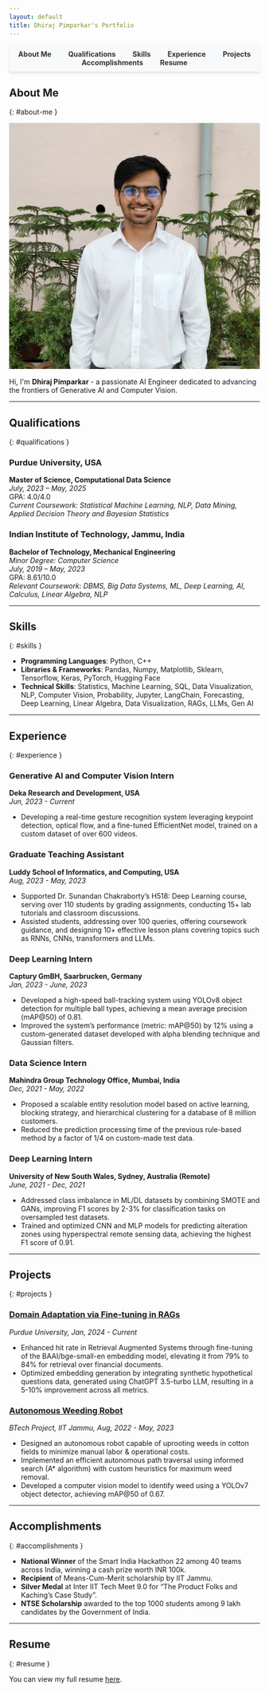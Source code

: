 ```yaml
---
layout: default
title: Dhiraj Pimparkar's Portfolio
---
```


<style>
/* Add some basic styling for the navigation bar */
nav {
    position: sticky;
    top: 0;
    background-color: #f8f9fa;
    padding: 10px 0;
    z-index: 1000;
    border-bottom: 1px solid #e0e0e0;
    box-shadow: 0 2px 5px rgba(0,0,0,0.1);
}
nav ul {
    list-style: none;
    margin: 0;
    padding: 0;
    text-align: center;
}
nav ul li {
    display: inline;
    margin: 0 15px;
}
nav ul li a {
    text-decoration: none;
    color: #333;
    font-weight: bold;
}
nav ul li a:hover {
    text-decoration: underline;
}
</style>

<nav>
  <ul>
    <li><a href="#about-me">About Me</a></li>
    <li><a href="#qualifications">Qualifications</a></li>
    <li><a href="#skills">Skills</a></li>
    <li><a href="#experience">Experience</a></li>
    <li><a href="#projects">Projects</a></li>
    <li><a href="#accomplishments">Accomplishments</a></li>
    <li><a href="#resume">Resume</a></li>
  </ul>
</nav>

## About Me
{: #about-me }

![Dhiraj Pimparkar](assets\imgs\Linkedin.jpg)

Hi, I'm **Dhiraj Pimparkar** - a passionate AI Engineer dedicated to advancing the frontiers of Generative AI and Computer Vision.

---

## Qualifications
{: #qualifications }

### Purdue University, USA
**Master of Science, Computational Data Science**  
*July, 2023 – May, 2025*  
GPA: 4.0/4.0  
_Current Coursework: Statistical Machine Learning, NLP, Data Mining, Applied Decision Theory and Bayesian Statistics_

### Indian Institute of Technology, Jammu, India
**Bachelor of Technology, Mechanical Engineering**  
_Minor Degree: Computer Science_  
*July, 2019 – May, 2023*  
GPA: 8.61/10.0  
_Relevant Coursework: DBMS, Big Data Systems, ML, Deep Learning, AI, Calculus, Linear Algebra, NLP_

---

## Skills
{: #skills }

- **Programming Languages**: Python, C++
- **Libraries & Frameworks**: Pandas, Numpy, Matplotlib, Sklearn, Tensorflow, Keras, PyTorch, Hugging Face
- **Technical Skills**: Statistics, Machine Learning, SQL, Data Visualization, NLP, Computer Vision, Probability, Jupyter, LangChain, Forecasting, Deep Learning, Linear Algebra, Data Visualization, RAGs, LLMs, Gen AI

---

## Experience
{: #experience }

### Generative AI and Computer Vision Intern
**Deka Research and Development, USA**  
*Jun, 2023 - Current*  
- Developing a real-time gesture recognition system leveraging keypoint detection, optical flow, and a fine-tuned EfficientNet model, trained on a custom dataset of over 600 videos.

### Graduate Teaching Assistant
**Luddy School of Informatics, and Computing, USA**  
*Aug, 2023 - May, 2023*  
- Supported Dr. Sunandan Chakraborty’s H518: Deep Learning course, serving over 110 students by grading assignments, conducting 15+ lab tutorials and classroom discussions.
- Assisted students, addressing over 100 queries, offering coursework guidance, and designing 10+ effective lesson plans covering topics such as RNNs, CNNs, transformers and LLMs.

### Deep Learning Intern
**Captury GmBH, Saarbrucken, Germany**  
*Jan, 2023 - June, 2023*  
- Developed a high-speed ball-tracking system using YOLOv8 object detection for multiple ball types, achieving a mean average precision (mAP@50) of 0.81.
- Improved the system’s performance (metric: mAP@50) by 12% using a custom-generated dataset developed with alpha blending technique and Gaussian filters.

### Data Science Intern
**Mahindra Group Technology Office, Mumbai, India**  
*Dec, 2021 - May, 2022*  
- Proposed a scalable entity resolution model based on active learning, blocking strategy, and hierarchical clustering for a database of 8 million customers.
- Reduced the prediction processing time of the previous rule-based method by a factor of 1/4 on custom-made test data.

### Deep Learning Intern
**University of New South Wales, Sydney, Australia (Remote)**  
*June, 2021 - Dec, 2021*  
- Addressed class imbalance in ML/DL datasets by combining SMOTE and GANs, improving F1 scores by 2-3% for classification tasks on oversampled test datasets.
- Trained and optimized CNN and MLP models for predicting alteration zones using hyperspectral remote sensing data, achieving the highest F1 score of 0.91.

---

## Projects
{: #projects }

### [Domain Adaptation via Fine-tuning in RAGs](projects/domain-adaptation-rags.md)
*Purdue University, Jan, 2024 - Current*  
- Enhanced hit rate in Retrieval Augmented Systems through fine-tuning of the BAAI/bge-small-en embedding model, elevating it from 79% to 84% for retrieval over financial documents.
- Optimized embedding generation by integrating synthetic hypothetical questions data, generated using ChatGPT 3.5-turbo LLM, resulting in a 5-10% improvement across all metrics.

### [Autonomous Weeding Robot](projects/autonomous-weeding-robot.md)
*BTech Project, IIT Jammu, Aug, 2022 - May, 2023*  
- Designed an autonomous robot capable of uprooting weeds in cotton fields to minimize manual labor & operational costs.
- Implemented an efficient autonomous path traversal using informed search (A* algorithm) with custom heuristics for maximum weed removal.
- Developed a computer vision model to identify weed using a YOLOv7 object detector, achieving mAP@50 of 0.67.

---

## Accomplishments
{: #accomplishments }

- **National Winner** of the Smart India Hackathon 22 among 40 teams across India, winning a cash prize worth INR 100k.
- **Recipient** of Means-Cum-Merit scholarship by IIT Jammu.
- **Silver Medal** at Inter IIT Tech Meet 9.0 for “The Product Folks and Kaching’s Case Study”.
- **NTSE Scholarship** awarded to the top 1000 students among 9 lakh candidates by the Government of India.

---

## Resume
{: #resume }

You can view my full resume [here](your-resume-url.pdf).
